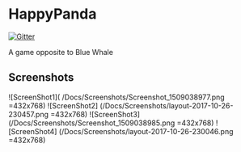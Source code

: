 # HappyPanda

[![Gitter](https://badges.gitter.im/BashMug/HappyPanda.svg)](https://gitter.im/BashMug/HappyPanda?utm_source=badge&utm_medium=badge&utm_campaign=pr-badge)

A game opposite to Blue Whale

## Screenshots

![ScreenShot1]( /Docs/Screenshots/Screenshot_1509038977.png =432x768)
![ScreenShot2] (/Docs/Screenshots/layout-2017-10-26-230457.png =432x768)
![ScreenShot3] (/Docs/Screenshots/Screenshot_1509038985.png =432x768)
![ScreenShot4] (/Docs/Screenshots/layout-2017-10-26-230046.png =432x768)